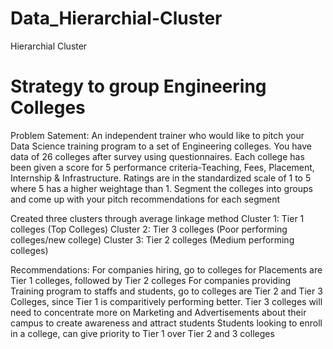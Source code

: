 # Data_Hierarchial-Cluster
Hierarchial Cluster
# Strategy to group Engineering Colleges

Problem Satement: An independent trainer who would like to pitch your Data Science training program to a set of Engineering colleges. 
You have data of 26 colleges after survey using questionnaires. 
Each college has been given a score for 5 performance criteria-Teaching, Fees, Placement, Internship & Infrastructure.
Ratings are in the standardized scale of 1 to 5 where 5 has a higher weightage than 1. 
Segment the colleges into groups and come up with your pitch recommendations for each segment

Created three clusters through average linkage method
Cluster 1: Tier 1 colleges (Top Colleges)
Cluster 2: Tier 3 colleges (Poor performing colleges/new college)
Cluster 3: Tier 2 colleges (Medium performing colleges)

Recommendations:
For companies hiring, go to colleges for Placements are Tier 1 colleges, followed by Tier 2 colleges
For companies providing Training program to staffs and students, go to colleges are Tier 2 and Tier 3 Colleges, since Tier 1 is comparitively performing better.
Tier 3 colleges will need to concentrate more on Marketing and Advertisements about their campus to create awareness and attract students
Students looking to enroll in a college, can give priority to Tier 1 over Tier 2 and 3 colleges
